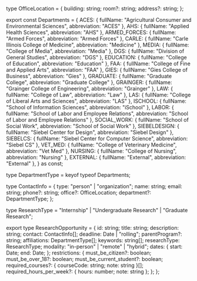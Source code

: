 type OfficeLocation = {
  building: string;
  room?: string;
  address?: string;
};

export const Departments = {
  ACES: { fullName: "Agricultural Consumer and Environmental Sciences", abbreviation: "ACES" },
  AHS: { fullName: "Applied Health Sciences", abbreviation: "AHS" },
  ARMED_FORCES: { fullName: "Armed Forces", abbreviation: "Armed Forces" },
  CARLE: { fullName: "Carle Illinois College of Medicine", abbreviation: "Medicine" },
  MEDIA: { fullName: "College of Media", abbreviation: "Media" },
  DGS: { fullName: "Division of General Studies", abbreviation: "DGS" },
  EDUCATION: { fullName: "College of Education", abbreviation: "Education" },
  FAA: { fullName: "College of Fine and Applied Arts", abbreviation: "FAA" },
  GIES: { fullName: "Gies College of Business", abbreviation: "Gies" },
  GRADUATE: { fullName: "Graduate College", abbreviation: "Graduate College" },
  GRAINGER: { fullName: "Grainger College of Engineering", abbreviation: "Grainger" },
  LAW: { fullName: "College of Law", abbreviation: "Law" },
  LAS: { fullName: "College of Liberal Arts and Sciences", abbreviation: "LAS" },
  ISCHOOL: { fullName: "School of Information Sciences", abbreviation: "iSchool" },
  LABOR: { fullName: "School of Labor and Employee Relations", abbreviation: "School of Labor and Employee Relations" },
  SOCIAL_WORK: { fullName: "School of Social Work", abbreviation: "School of Social Work" },
  SIEBELDESIGN: { fullName: "Siebel Center for Design", abbreviation: "Siebel Design" },
  SIEBELCS: { fullName: "Siebel Center for Computer Science", abbreviation: "Siebel CS" },
  VET_MED: { fullName: "College of Veterinary Medicine", abbreviation: "Vet Med" },
  NURSING: { fullName: "College of Nursing", abbreviation: "Nursing" },
  EXTERNAL: { fullName: "External", abbreviation: "External" },
} as const;

type DepartmentType = keyof typeof Departments;

type ContactInfo = {
  type: "person" | "organization";
  name: string;
  email: string;
  phone?: string;
  office?: OfficeLocation;
  department?: DepartmentType;
};

type ResearchType = "Internship" | "Undergraduate Research" | "Graduate Research";

export type ResearchOpportunity = {
  id: string;
  title: string;
  description: string;
  contact: ContactInfo[];
  deadline: Date | "rolling";
  parentProgram?: string;
  affiliations: DepartmentType[];
  keywords: string[];
  researchType: ResearchType;
  modality: "in-person" | "remote" | "hybrid";
  dates: {
    start: Date;
    end: Date;
  };
  restrictions: {
    must_be_citizen?: boolean;
    must_be_over_18?: boolean;
    must_be_current_student?: boolean;
    required_courses?: { courseCode: string; note: string }[];
    required_hours_per_week?: { hours: number; note: string };
  };
};

